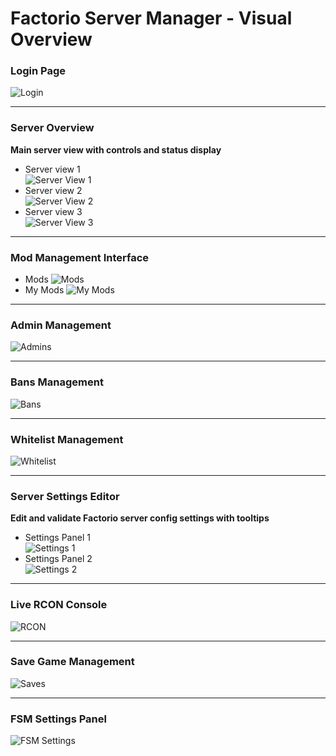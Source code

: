 # Factorio Server Manager - Visual Overview


### Login Page
![Login](login.png)

---

### Server Overview
**Main server view with controls and status display**
- Server view 1  
  ![Server View 1](server_view_1.png)
- Server view 2  
  ![Server View 2](server_view_2.png)
- Server view 3  
  ![Server View 3](server_view_3.png)

---

### Mod Management Interface
- Mods
  ![Mods](mods.png)
- My Mods
  ![My Mods](my_mods.png)

---

### Admin Management
![Admins](factorio_admins.png)

---

### Bans Management
![Bans](factorio_bans.png)

---

### Whitelist Management
![Whitelist](factorio_whitelist.png)

---

### Server Settings Editor
**Edit and validate Factorio server config settings with tooltips**
- Settings Panel 1  
  ![Settings 1](factorio_settings_1.png)
- Settings Panel 2  
  ![Settings 2](factorio_settings_2.png)
  
---

### Live RCON Console
![RCON](rcon.png)

---

### Save Game Management
![Saves](saves.png)

---

### FSM Settings Panel
![FSM Settings](fsm_settings.png)

